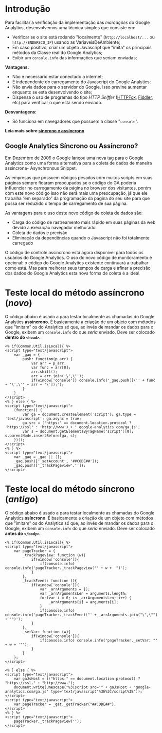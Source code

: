 # Introdução #
Para facilitar a verificação da implementação das _marcações_ do Google Analytics, desenvolvemos uma técnica simples que consiste em:
  * Verificar se o site está rodando "localmente" (`http://localhost/...` ou `http://ENDERECO_IP`) usando as VariaveisDeAmbiente;
  * Em caso positivo, criar um objeto Javascript que "imita" os principais métodos da Classe real do Google Analytics;
  * Exibir um `console.info` das informações que seriam enviadas;

**Vantagens:**
  * Não é necessário estar conectado a internet;
  * É independente do carregamento do Javascript do Google Analytics;
  * Não envia dados para o servidor do Google. Isso previne aumentar enquanto se está desenvolvendo o site;
  * Dispensa o uso de programas do tipo _HTTP Sniffer_ ([HTTPFox](https://addons.mozilla.org/en-US/firefox/addon/6647/), [Fiddler](http://www.fiddler2.com/fiddler2/), etc) para verificar o que está sendo enviado.

**Desvantagens:**
  * Só funciona em navegadores que possuem a classe "`console`".

**Leia mais sobre [síncrono e assíncrono](http://pt.wikipedia.org/wiki/Comunica%C3%A7%C3%A3o_s%C3%ADncrona)**

## Google Analytics Síncrono ou Assíncrono? ##

Em Dezembro de 2009 o Google lançou uma nova tag para o Google Analytics como uma forma alternativa para a coleta de dados de maneira assíncrona- Asynchronous Snippet.

As empresas que possuem códigos pesados com muitos scripts em suas páginas sempre ficaram preocupados se o código do GA poderia influenciar no carregamento da página no browser dos visitantes, porém com este novo código isso não será mais uma preocupação, já que ele trabalha “em separado” da programação da página do seu site para que possa ser reduzido o tempo de carregamento de sua página.

As vantagens para o uso deste novo código de coleta de dados são:

  * Carga do código de rastreamento mais rápido em suas páginas da web devido a execução navegador melhorado
  * Coleta de dados e precisão
  * Eliminação da dependências quando o Javascript não foi totalmente carregado

O código de controle assíncrono está agora disponível para todos os usuários do Google Analytics. O uso do novo código de monitoramento é opcional: o código do Google Analytics existente continuará a trabalhar como está. Mas para melhorar seus tempos de carga e afinar a precisão dos dados do Google Analytics esta nova forma de coleta é a ideal.

# Teste local do método assíncrono (_novo_) #

O código abaixo é usado a para testar localmente as chamadas do Google Analytics **assíncrono**. É basicamente a criação de um objeto com métodos que "imitam" os do Analytics só que, ao invés de mandar os dados para o Google, exibem um `console.info` do que _seria_ enviado. Deve ser colocado **dentro do `<head>`**.

```
<% if(Common.Util.isLocal){ %>
<script type="text/javascript">
	var _gaq = {
		push: function(p_arr) {
			var arr = p_arr;
			var func = arr[0];
			arr.shift();
			arr = arr.join('\',\'');
			if(window['console']) console.info('_gaq.push([\'' + func + '\',\'' + arr + '\']);');
		}				
	}
</script>
<% } else { %>
<script type="text/javascript">
	(function() {
		var ga = document.createElement('script'); ga.type = 'text/javascript'; ga.async = true;
		ga.src = ('https:' == document.location.protocol ? 'https://ssl' : 'http://www') + '.google-analytics.com/ga.js';
		var s = document.getElementsByTagName('script')[0]; s.parentNode.insertBefore(ga, s);
	})();
</script>
<% } %>
<script type="text/javascript">
	var _gaq = _gaq || [];
	_gaq.push(['_setAccount', '##CODE##']);
	_gaq.push(['_trackPageview','']);
</script>
```

# Teste local do método síncrono (_antigo_) #

O código abaixo é usado a para testar localmente as chamadas do Google Analytics **ssíncrono**. É basicamente a criação de um objeto com métodos que "imitam" os do Analytics só que, ao invés de mandar os dados para o Google, exibem um `console.info` do que _seria_ enviado. Deve ser colocado **antes do `</body>`**.

```
<% if(Common.Util.isLocal){ %>
<script type="text/javascript">
	var pageTracker = {
		_trackPageview: function (w){
			if(window['console']){
				if(console.info) console.info('pageTracker._trackPageview("' + w + '")');
			}
		},
		_trackEvent: function (){
			if(window['console']){
				var _arrArguments = [];
				var _arrArgumentsLen = arguments.length;
				for(var i = 0; i< _arrArgumentsLen; i++) {
					_arrArguments[i] = arguments[i];
				}
				if(console.info) console.info('pageTracker._trackEvent("' + _arrArguments.join("\",\"") + '")');
			}
		},
		_setVar: function (w){
			if(window['console']){
				if(console.info) console.info('pageTracker._setVar: "' + w + '"');
			}
		}
	};
</script>

<% } else { %>
<script type="text/javascript">
	var gaJsHost = (("https:" == document.location.protocol) ? "https://ssl." : "http://www.");
	document.write(unescape("%3Cscript src='" + gaJsHost + "google-analytics.com/ga.js' type='text/javascript'%3E%3C/script%3E"));
</script>
<script type="text/javascript">
	var pageTracker = _gat._getTracker("##CODE##");
</script>
<% } %>
<script type="text/javascript">
	pageTracker._trackPageview('');
</script>
```